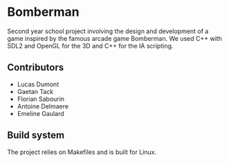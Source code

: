 # Bomberman

Second year school project involving the design and development of a game inspired by the famous arcade game Bomberman.
We used C++ with SDL2 and OpenGL for the 3D and C++ for the IA scripting.

## Contributors
* Lucas Dumont
* Gaetan Tack
* Florian Sabourin
* Antoine Delmaere
* Emeline Gaulard

## Build system
The project relies on Makefiles and is built for Linux.
